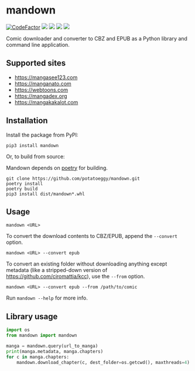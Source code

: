 # mandown

<a href="https://www.codefactor.io/repository/github/potatoeggy/mandown"><img src="https://www.codefactor.io/repository/github/potatoeggy/mandown/badge" alt="CodeFactor" /></a>
<a href="https://pypi.org/project/mandown"><img src="https://img.shields.io/pypi/v/mandown" /></a>
<a href="https://aur.archlinux.org/packages/mandown-git"><img src="https://img.shields.io/aur/version/mandown-git" /></a>
<a href="https://github.com/potatoeggy/mandown/releases/latest"><img src="https://img.shields.io/github/v/release/potatoeggy/mandown?display_name=tag" /></a>
<a href="/LICENSE"><img src="https://img.shields.io/github/license/potatoeggy/mandown" /></a>

Comic downloader and converter to CBZ and EPUB as a Python library and command line application.

## Supported sites

- https://mangasee123.com
- https://manganato.com
- https://webtoons.com
- https://mangadex.org
- https://mangakakalot.com

## Installation

Install the package from PyPI:

```
pip3 install mandown
```

Or, to build from source:

Mandown depends on [poetry](https://github.com/python-poetry/poetry) for building.

```
git clone https://github.com/potatoeggy/mandown.git
poetry install
poetry build
pip3 install dist/mandown*.whl
```

## Usage

```
mandown <URL>
```

To convert the download contents to CBZ/EPUB, append the `--convert` option.

```
mandown <URL> --convert epub
```

To convert an existing folder without downloading anything except metadata (like a stripped-down version of https://github.com/ciromattia/kcc), use the `--from` option.

```
mandown <URL> --convert epub --from /path/to/comic
```

Run `mandown --help` for more info.

## Library usage

```python
import os
from mandown import mandown

manga = mandown.query(url_to_manga)
print(manga.metadata, manga.chapters)
for c in manga.chapters:
    mandown.download_chapter(c, dest_folder=os.getcwd(), maxthreads=4)
```
